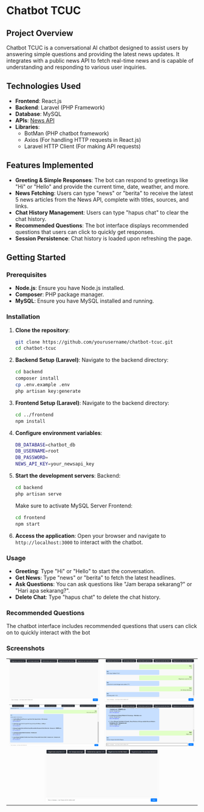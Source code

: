 # Chatbot TCUC

## Project Overview

Chatbot TCUC is a conversational AI chatbot designed to assist users by answering simple questions and providing the latest news updates. It integrates with a public news API to fetch real-time news and is capable of understanding and responding to various user inquiries.

## Technologies Used

- **Frontend**: React.js
- **Backend**: Laravel (PHP Framework)
- **Database**: MySQL
- **APIs**: [News API](https://newsapi.org/)
- **Libraries**:
  - BotMan (PHP chatbot framework)
  - Axios (For handling HTTP requests in React.js)
  - Laravel HTTP Client (For making API requests)

## Features Implemented

- **Greeting & Simple Responses**: The bot can respond to greetings like "Hi" or "Hello" and provide the current time, date, weather, and more.
- **News Fetching**: Users can type "news" or "berita" to receive the latest 5 news articles from the News API, complete with titles, sources, and links.
- **Chat History Management**: Users can type "hapus chat" to clear the chat history.
- **Recommended Questions**: The bot interface displays recommended questions that users can click to quickly get responses.
- **Session Persistence**: Chat history is loaded upon refreshing the page.

## Getting Started

### Prerequisites

- **Node.js**: Ensure you have Node.js installed.
- **Composer**: PHP package manager.
- **MySQL**: Ensure you have MySQL installed and running.

### Installation

1. **Clone the repository**:
   ```bash
   git clone https://github.com/yourusername/chatbot-tcuc.git
   cd chatbot-tcuc
   ```
2. **Backend Setup (Laravel)**:
   Navigate to the backend directory:
   ```bash
   cd backend
   composer install
   cp .env.example .env
   php artisan key:generate
   ```
3. **Frontend Setup (Laravel)**:
   Navigate to the backend directory:
   ```bash
   cd ../frontend
   npm install
   ```
4. **Configure environment variables**:
   ```bash
   DB_DATABASE=chatbot_db
   DB_USERNAME=root
   DB_PASSWORD=
   NEWS_API_KEY=your_newsapi_key
   ```
5. **Start the development servers**:
   Backend:
   ```bash
   cd backend
   php artisan serve
   ```
   Make sure to activate MySQL Server
   Frontend:
   ```bash
   cd frontend
   npm start
   ```
6. **Access the application**:
   Open your browser and navigate to `http://localhost:3000` to interact with the chatbot.

### Usage

- **Greeting**: Type "Hi" or "Hello" to start the conversation.
- **Get News**: Type "news" or "berita" to fetch the latest headlines.
- **Ask Questions**: You can ask questions like "Jam berapa sekarang?" or "Hari apa sekarang?".
- **Delete Chat**: Type "hapus chat" to delete the chat history.

### Recommended Questions

The chatbot interface includes recommended questions that users can click on to quickly interact with the bot

### Screenshots

<table>
  <tr>
    <td>
      <a href="./assets/Home.png" target="_blank">
        <img src="./assets/Home.png" alt="Chatbot Home" width="300"/>
      </a>
    </td>
    <td>
      <a href="./assets/Chat1.png" target="_blank">
        <img src="./assets/Chat1.png" alt="Chatbot Chat1" width="300"/>
      </a>
    </td>
  </tr>
  <tr>
    <td>
      <a href="./assets/Chat2.png" target="_blank">
        <img src="./assets/Chat2.png" alt="Chatbot Chat2" width="300"/>
      </a>
    </td>
    <td>
      <a href="./assets/Chat3.png" target="_blank">
        <img src="./assets/Chat3.png" alt="Chatbot Chat3" width="300"/>
      </a>
    </td>
  </tr>
  <tr>
    <td colspan="2" align="center">
      <a href="./assets/Chat4.png" target="_blank">
        <img src="./assets/Chat4.png" alt="Chatbot Chat4" width="300"/>
      </a>
    </td>
  </tr>
</table>